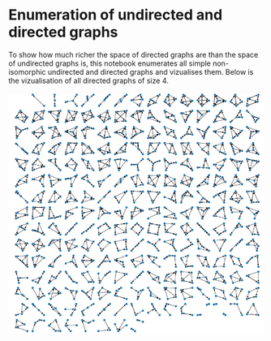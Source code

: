 # Enumeration of undirected and directed graphs

To show how much richer the space of directed graphs are than the space of undirected graphs is, this notebook enumerates all simple non-isomorphic undirected and directed graphs and vizualises them. Below is the vizualisation of all directed graphs of size 4.

![vizualisation](./all-directed-graphs-of-size-4.png)

